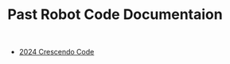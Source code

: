 # Past Robot Code Documentaion

<br> 

- [2024 Crescendo Code](https://lynkrobotics.github.io/past/2024)

<br>
